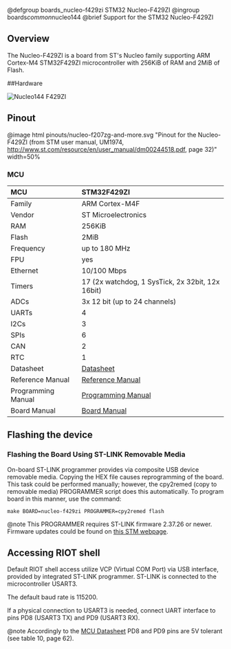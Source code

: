 @defgroup    boards_nucleo-f429zi STM32 Nucleo-F429ZI
@ingroup     boards*common*nucleo144
@brief       Support for the STM32 Nucleo-F429ZI

## Overview

The Nucleo-F429ZI is a board from ST's Nucleo family supporting ARM Cortex-M4
STM32F429ZI microcontroller with 256KiB of RAM and 2MiB of Flash.

##Hardware

![Nucleo144 F429ZI](https://www.st.com/bin/ecommerce/api/image.PF262637.en.feature-description-include-personalized-no-cpn-medium.jpg)

## Pinout

@image html pinouts/nucleo-f207zg-and-more.svg "Pinout for the Nucleo-F429ZI (from STM user manual, UM1974, http://www.st.com/resource/en/user_manual/dm00244518.pdf, page 32)" width=50%

### MCU

| MCU          | STM32F429ZI
|:-------------|:--------------------|
| Family       | ARM Cortex-M4F      |
| Vendor       | ST Microelectronics |
| RAM          | 256KiB              |
| Flash        | 2MiB                |
| Frequency    | up to 180 MHz       |
| FPU          | yes                 |
| Ethernet     | 10/100 Mbps         |
| Timers       | 17 (2x watchdog, 1 SysTick, 2x 32bit, 12x 16bit) |
| ADCs         | 3x 12 bit (up to 24 channels) |
| UARTs        | 4                   |
| I2Cs         | 3                   |
| SPIs         | 6                   |
| CAN          | 2                   |
| RTC          | 1                   |
| Datasheet    | [Datasheet](https://www.st.com/resource/en/datasheet/stm32f429zi.pdf)|
| Reference Manual | [Reference Manual](https://www.st.com/resource/en/reference_manual/rm0090-stm32f405415-stm32f407417-stm32f427437-and-stm32f429439-advanced-armbased-32bit-mcus-stmicroelectronics.pdf)|
| Programming Manual | [Programming Manual](https://www.st.com/resource/en/programming_manual/pm0214-stm32-cortexm4-mcus-and-mpus-programming-manual-stmicroelectronics.pdf)|
| Board Manual | [Board Manual](https://www.st.com/resource/en/user_manual/dm00244518-stm32-nucleo-144-boards-stmicroelectronics.pdf)|

## Flashing the device

### Flashing the Board Using ST-LINK Removable Media

On-board ST-LINK programmer provides via composite USB device removable media.
Copying the HEX file causes reprogramming of the board. This task
could be performed manually; however, the cpy2remed (copy to removable
media) PROGRAMMER script does this automatically. To program board in
this manner, use the command:
```
make BOARD=nucleo-f429zi PROGRAMMER=cpy2remed flash
```
@note This PROGRAMMER requires ST-LINK firmware 2.37.26 or newer. Firmware updates
could be found on [this STM webpage](https://www.st.com/en/development-tools/stsw-link007.html).

## Accessing RIOT shell

Default RIOT shell access utilize VCP (Virtual COM Port) via USB interface,
provided by integrated ST-LINK programmer. ST-LINK is connected to the
microcontroller USART3.

The default baud rate is 115200.

If a physical connection to USART3 is needed, connect UART interface to pins
PD8 (USART3 TX) and PD9 (USART3 RX).

@note Accordingly to the [MCU Datasheet](https://www.st.com/resource/en/datasheet/stm32f429zi.pdf)
PD8 and PD9 pins are 5V tolerant (see table 10, page 62).
